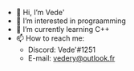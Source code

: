 - 👋 Hi, I’m Vede'
- 👀 I’m interested in prograamming
- 🌱 I’m currently learning C++ <!--- 💞️ I’m looking to collaborate on ...-->
- 📫 How to reach me:
  - Discord: Vede'#1251
  - E-mail: vedery@outlook.fr

<!---
Vedery/Vedery is a ✨ special ✨ repository because its `README.md` (this file) appears on your GitHub profile.
You can click the Preview link to take a look at your changes.
--->
